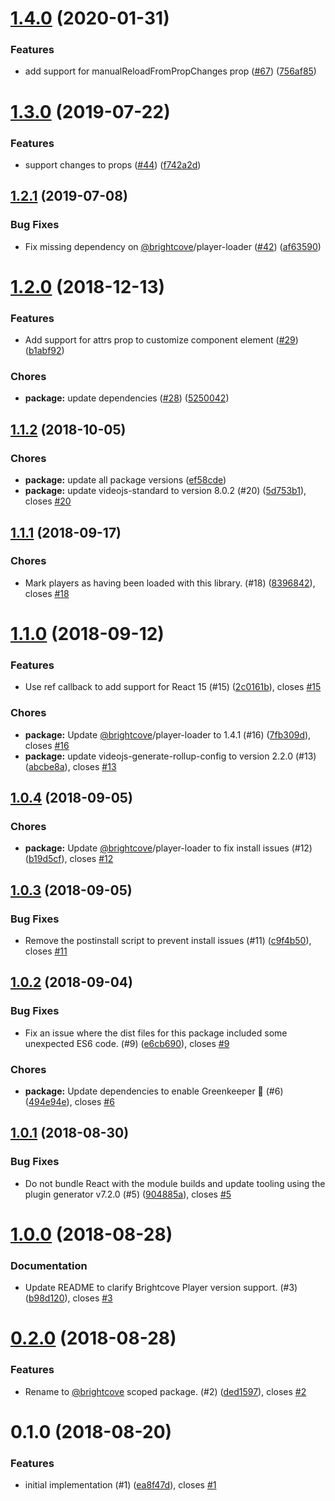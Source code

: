 <a name="1.4.0"></a>
# [1.4.0](https://github.com/brightcove/react-player-loader/compare/v1.3.0...v1.4.0) (2020-01-31)

### Features

* add support for manualReloadFromPropChanges prop ([#67](https://github.com/brightcove/react-player-loader/issues/67)) ([756af85](https://github.com/brightcove/react-player-loader/commit/756af85))

<a name="1.3.0"></a>
# [1.3.0](https://github.com/brightcove/react-player-loader/compare/v1.2.1...v1.3.0) (2019-07-22)

### Features

* support changes to props ([#44](https://github.com/brightcove/react-player-loader/issues/44)) ([f742a2d](https://github.com/brightcove/react-player-loader/commit/f742a2d))

<a name="1.2.1"></a>
## [1.2.1](https://github.com/brightcove/react-player-loader/compare/v1.2.0...v1.2.1) (2019-07-08)

### Bug Fixes

* Fix missing dependency on [@brightcove](https://github.com/brightcove)/player-loader ([#42](https://github.com/brightcove/react-player-loader/issues/42)) ([af63590](https://github.com/brightcove/react-player-loader/commit/af63590))

<a name="1.2.0"></a>
# [1.2.0](https://github.com/brightcove/react-player-loader/compare/v1.1.2...v1.2.0) (2018-12-13)

### Features

* Add support for attrs prop to customize component element ([#29](https://github.com/brightcove/react-player-loader/issues/29)) ([b1abf92](https://github.com/brightcove/react-player-loader/commit/b1abf92))

### Chores

* **package:** update dependencies ([#28](https://github.com/brightcove/react-player-loader/issues/28)) ([5250042](https://github.com/brightcove/react-player-loader/commit/5250042))

<a name="1.1.2"></a>
## [1.1.2](https://github.com/brightcove/react-player-loader/compare/v1.1.1...v1.1.2) (2018-10-05)

### Chores

* **package:** update all package versions ([ef58cde](https://github.com/brightcove/react-player-loader/commit/ef58cde))
* **package:** update videojs-standard to version 8.0.2 (#20) ([5d753b1](https://github.com/brightcove/react-player-loader/commit/5d753b1)), closes [#20](https://github.com/brightcove/react-player-loader/issues/20)

<a name="1.1.1"></a>
## [1.1.1](https://github.com/brightcove/react-player-loader/compare/v1.1.0...v1.1.1) (2018-09-17)

### Chores

* Mark players as having been loaded with this library. (#18) ([8396842](https://github.com/brightcove/react-player-loader/commit/8396842)), closes [#18](https://github.com/brightcove/react-player-loader/issues/18)

<a name="1.1.0"></a>
# [1.1.0](https://github.com/brightcove/react-player-loader/compare/v1.0.4...v1.1.0) (2018-09-12)

### Features

* Use ref callback to add support for React 15 (#15) ([2c0161b](https://github.com/brightcove/react-player-loader/commit/2c0161b)), closes [#15](https://github.com/brightcove/react-player-loader/issues/15)

### Chores

* **package:** Update [@brightcove](https://github.com/brightcove)/player-loader to 1.4.1 (#16) ([7fb309d](https://github.com/brightcove/react-player-loader/commit/7fb309d)), closes [#16](https://github.com/brightcove/react-player-loader/issues/16)
* **package:** update videojs-generate-rollup-config to version 2.2.0 (#13) ([abcbe8a](https://github.com/brightcove/react-player-loader/commit/abcbe8a)), closes [#13](https://github.com/brightcove/react-player-loader/issues/13)

<a name="1.0.4"></a>
## [1.0.4](https://github.com/brightcove/react-player-loader/compare/v1.0.3...v1.0.4) (2018-09-05)

### Chores

* **package:** Update [@brightcove](https://github.com/brightcove)/player-loader to fix install issues (#12) ([b19d5cf](https://github.com/brightcove/react-player-loader/commit/b19d5cf)), closes [#12](https://github.com/brightcove/react-player-loader/issues/12)

<a name="1.0.3"></a>
## [1.0.3](https://github.com/brightcove/react-player-loader/compare/v1.0.2...v1.0.3) (2018-09-05)

### Bug Fixes

* Remove the postinstall script to prevent install issues (#11) ([c9f4b50](https://github.com/brightcove/react-player-loader/commit/c9f4b50)), closes [#11](https://github.com/brightcove/react-player-loader/issues/11)

<a name="1.0.2"></a>
## [1.0.2](https://github.com/brightcove/react-player-loader/compare/v1.0.1...v1.0.2) (2018-09-04)

### Bug Fixes

* Fix an issue where the dist files for this package included some unexpected ES6 code. (#9) ([e6cb690](https://github.com/brightcove/react-player-loader/commit/e6cb690)), closes [#9](https://github.com/brightcove/react-player-loader/issues/9)

### Chores

* **package:** Update dependencies to enable Greenkeeper 🌴 (#6) ([494e94e](https://github.com/brightcove/react-player-loader/commit/494e94e)), closes [#6](https://github.com/brightcove/react-player-loader/issues/6)

<a name="1.0.1"></a>
## [1.0.1](https://github.com/brightcove/react-player-loader/compare/v1.0.0...v1.0.1) (2018-08-30)

### Bug Fixes

* Do not bundle React with the module builds and update tooling using the plugin generator v7.2.0 (#5) ([904885a](https://github.com/brightcove/react-player-loader/commit/904885a)), closes [#5](https://github.com/brightcove/react-player-loader/issues/5)

<a name="1.0.0"></a>
# [1.0.0](https://github.com/brightcove/react-player-loader/compare/v0.2.0...v1.0.0) (2018-08-28)

### Documentation

* Update README to clarify Brightcove Player version support. (#3) ([b98d120](https://github.com/brightcove/react-player-loader/commit/b98d120)), closes [#3](https://github.com/brightcove/react-player-loader/issues/3)

<a name="0.2.0"></a>
# [0.2.0](https://github.com/brightcove/react-brightcove-player/compare/v0.1.0...v0.2.0) (2018-08-28)

### Features

* Rename to [@brightcove](https://github.com/brightcove) scoped package. (#2) ([ded1597](https://github.com/brightcove/react-brightcove-player/commit/ded1597)), closes [#2](https://github.com/brightcove/react-brightcove-player/issues/2)

<a name="0.1.0"></a>
# 0.1.0 (2018-08-20)

### Features

* initial implementation (#1) ([ea8f47d](https://github.com/brightcove/react-brightcove-player/commit/ea8f47d)), closes [#1](https://github.com/brightcove/react-brightcove-player/issues/1)

